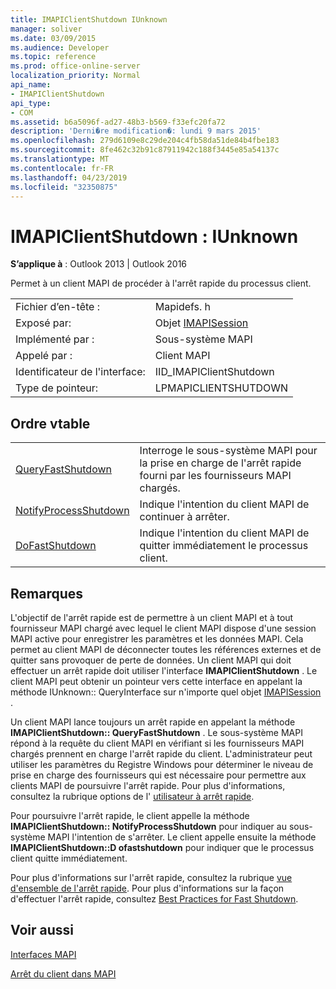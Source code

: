 ```yaml
---
title: IMAPIClientShutdown IUnknown
manager: soliver
ms.date: 03/09/2015
ms.audience: Developer
ms.topic: reference
ms.prod: office-online-server
localization_priority: Normal
api_name:
- IMAPIClientShutdown
api_type:
- COM
ms.assetid: b6a5096f-ad27-48b3-b569-f33efc20fa72
description: 'Derni�re modification�: lundi 9 mars 2015'
ms.openlocfilehash: 279d6109e8c29de204c4fb58da51de84b4fbe183
ms.sourcegitcommit: 8fe462c32b91c87911942c188f3445e85a54137c
ms.translationtype: MT
ms.contentlocale: fr-FR
ms.lasthandoff: 04/23/2019
ms.locfileid: "32350875"
---
```

# <a name="imapiclientshutdown--iunknown"></a>IMAPIClientShutdown : IUnknown

  
  
**S’applique à** : Outlook 2013 | Outlook 2016 
  
Permet à un client MAPI de procéder à l'arrêt rapide du processus client. 
  
|||
|:-----|:-----|
|Fichier d’en-tête :  <br/> |Mapidefs. h  <br/> |
|Exposé par:  <br/> |Objet [IMAPISession](imapisessioniunknown.md)  <br/> |
|Implémenté par :  <br/> |Sous-système MAPI  <br/> |
|Appelé par :  <br/> |Client MAPI  <br/> |
|Identificateur de l'interface:  <br/> |IID_IMAPIClientShutdown  <br/> |
|Type de pointeur:  <br/> |LPMAPICLIENTSHUTDOWN  <br/> |
   
## <a name="vtable-order"></a>Ordre vtable

|||
|:-----|:-----|
|[QueryFastShutdown](imapiclientshutdown-queryfastshutdown.md) <br/> |Interroge le sous-système MAPI pour la prise en charge de l'arrêt rapide fourni par les fournisseurs MAPI chargés.  <br/> |
|[NotifyProcessShutdown](imapiclientshutdown-notifyprocessshutdown.md) <br/> |Indique l'intention du client MAPI de continuer à arrêter.  <br/> |
|[DoFastShutdown](imapiclientshutdown-dofastshutdown.md) <br/> |Indique l'intention du client MAPI de quitter immédiatement le processus client.  <br/> |
   
## <a name="remarks"></a>Remarques

L'objectif de l'arrêt rapide est de permettre à un client MAPI et à tout fournisseur MAPI chargé avec lequel le client MAPI dispose d'une session MAPI active pour enregistrer les paramètres et les données MAPI. Cela permet au client MAPI de déconnecter toutes les références externes et de quitter sans provoquer de perte de données. Un client MAPI qui doit effectuer un arrêt rapide doit utiliser l'interface **IMAPIClientShutdown** . Le client MAPI peut obtenir un pointeur vers cette interface en appelant la méthode IUnknown:: QueryInterface sur n'importe quel objet [IMAPISession](imapisessioniunknown.md) . 
  
Un client MAPI lance toujours un arrêt rapide en appelant la méthode **IMAPIClientShutdown:: QueryFastShutdown** . Le sous-système MAPI répond à la requête du client MAPI en vérifiant si les fournisseurs MAPI chargés prennent en charge l'arrêt rapide du client. L'administrateur peut utiliser les paramètres du Registre Windows pour déterminer le niveau de prise en charge des fournisseurs qui est nécessaire pour permettre aux clients MAPI de poursuivre l'arrêt rapide. Pour plus d'informations, consultez la rubrique options de l' [utilisateur à arrêt rapide](fast-shutdown-user-options.md).
  
Pour poursuivre l'arrêt rapide, le client appelle la méthode **IMAPIClientShutdown:: NotifyProcessShutdown** pour indiquer au sous-système MAPI l'intention de s'arrêter. Le client appelle ensuite la méthode **IMAPIClientShutdown::D ofastshutdown** pour indiquer que le processus client quitte immédiatement. 
  
Pour plus d'informations sur l'arrêt rapide, consultez la rubrique [vue d'ensemble de l'arrêt rapide](fast-shutdown-overview.md). Pour plus d'informations sur la façon d'effectuer l'arrêt rapide, consultez [Best Practices for Fast Shutdown](best-practices-for-fast-shutdown.md).
  
## <a name="see-also"></a>Voir aussi



[Interfaces MAPI](mapi-interfaces.md)
  
[Arrêt du client dans MAPI](client-shutdown-in-mapi.md)

